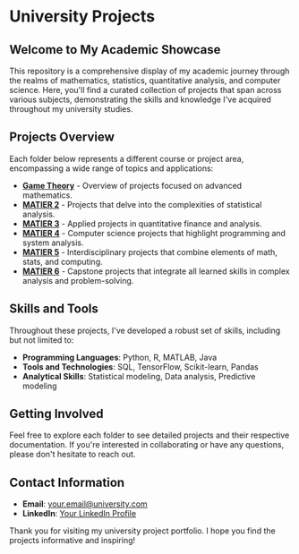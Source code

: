 # University Projects

## Welcome to My Academic Showcase

This repository is a comprehensive display of my academic journey through the realms of mathematics, statistics, quantitative analysis, and computer science. Here, you'll find a curated collection of projects that span across various subjects, demonstrating the skills and knowledge I've acquired throughout my university studies.

## Projects Overview

Each folder below represents a different course or project area, encompassing a wide range of topics and applications:

- **[Game Theory](https://github.com/Raphaeldavid203/University-Projects/tree/main/Game%20Theory%20Research%202)** - Overview of projects focused on advanced mathematics.
- **[MATIER 2](https://github.com/yourusername/university-projects/tree/master/MATIER2)** - Projects that delve into the complexities of statistical analysis.
- **[MATIER 3](https://github.com/yourusername/university-projects/tree/master/MATIER3)** - Applied projects in quantitative finance and analysis.
- **[MATIER 4](https://github.com/yourusername/university-projects/tree/master/MATIER4)** - Computer science projects that highlight programming and system analysis.
- **[MATIER 5](https://github.com/yourusername/university-projects/tree/master/MATIER5)** - Interdisciplinary projects that combine elements of math, stats, and computing.
- **[MATIER 6](https://github.com/yourusername/university-projects/tree/master/MATIER6)** - Capstone projects that integrate all learned skills in complex analysis and problem-solving.

## Skills and Tools

Throughout these projects, I've developed a robust set of skills, including but not limited to:

- **Programming Languages**: Python, R, MATLAB, Java
- **Tools and Technologies**: SQL, TensorFlow, Scikit-learn, Pandas
- **Analytical Skills**: Statistical modeling, Data analysis, Predictive modeling

## Getting Involved

Feel free to explore each folder to see detailed projects and their respective documentation. If you're interested in collaborating or have any questions, please don't hesitate to reach out.

## Contact Information

- **Email**: [your.email@university.com](mailto:your.email@university.com)
- **LinkedIn**: [Your LinkedIn Profile](https://www.linkedin.com/in/yourprofile/)

Thank you for visiting my university project portfolio. I hope you find the projects informative and inspiring!

